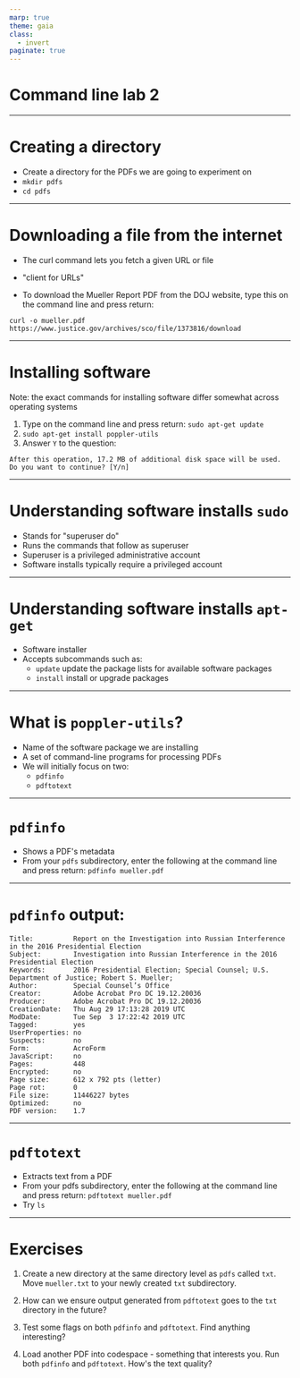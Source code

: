 ```yaml
---
marp: true
theme: gaia
class:
  - invert
paginate: true
---
```

<!-- _class: lead -->
# Command line lab 2
---
# Creating a directory
* Create a directory for the PDFs we are going to experiment on
* `mkdir pdfs`
* `cd pdfs`
---
# Downloading a file from the internet
* The curl command lets you fetch a given URL or file

* "client for URLs"

*  To download the Mueller Report PDF from the DOJ website, type this on the command line and press return:

`curl -o mueller.pdf https://www.justice.gov/archives/sco/file/1373816/download`

---
# Installing software 
Note: the exact commands for installing software differ somewhat across operating systems 

1. Type on the command line and press return:
`sudo apt-get update`
2. `sudo apt-get install poppler-utils`
3. Answer `Y` to the question:
```
After this operation, 17.2 MB of additional disk space will be used.
Do you want to continue? [Y/n]
```
---
# Understanding software installs `sudo`
* Stands for "superuser do"
* Runs the commands that follow as superuser 
* Superuser is a privileged administrative account 
* Software installs typically require a privileged account
---
# Understanding software installs `apt-get`
* Software installer
* Accepts subcommands such as:
     * `update`  update the package lists for available software packages 
     * `install` install or upgrade packages
---
# What is `poppler-utils`?
* Name of the software package we are installing 
* A set of command-line programs for processing PDFs
* We will initially focus on two:
    * `pdfinfo`
    * `pdftotext` 
---
# `pdfinfo` 
* Shows a PDF's metadata
* From your `pdfs` subdirectory, enter the following at the command line and press return:
`pdfinfo mueller.pdf`
---
# `pdfinfo` output:
```
Title:          Report on the Investigation into Russian Interference in the 2016 Presidential Election
Subject:        Investigation into Russian Interference in the 2016 Presidential Election
Keywords:       2016 Presidential Election; Special Counsel; U.S. Department of Justice; Robert S. Mueller;
Author:         Special Counsel’s Office
Creator:        Adobe Acrobat Pro DC 19.12.20036
Producer:       Adobe Acrobat Pro DC 19.12.20036
CreationDate:   Thu Aug 29 17:13:28 2019 UTC
ModDate:        Tue Sep  3 17:22:42 2019 UTC
Tagged:         yes
UserProperties: no
Suspects:       no
Form:           AcroForm
JavaScript:     no
Pages:          448
Encrypted:      no
Page size:      612 x 792 pts (letter)
Page rot:       0
File size:      11446227 bytes
Optimized:      no
PDF version:    1.7
```
---
# `pdftotext`
* Extracts text from a PDF
* From your pdfs subdirectory, enter the following at the command line and press return:
`pdftotext mueller.pdf`
* Try `ls`
---
# Exercises
1. Create a new directory at the same directory level as `pdfs` called `txt`. Move `mueller.txt` to your newly created `txt` subdirectory.

2. How can we ensure output generated from `pdftotext` goes to the `txt` directory in the future?

3. Test some flags on both `pdfinfo` and `pdftotext`. Find anything interesting?

4. Load another PDF into codespace - something that interests you. Run both `pdfinfo` and `pdftotext`. How's the text quality? 